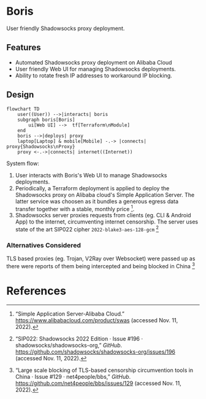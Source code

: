 # Boris
User friendly Shadowsocks proxy deployment.

## Features
- Automated Shadowsocks proxy deployment on Alibaba Cloud
- User friendly Web UI for managing Shadowsocks deployments.
- Ability to rotate fresh IP addresses to workaround IP blocking.

## Design
```mermaid
flowchart TD
    user((User)) -->|interacts| boris
    subgraph boris[Boris]
        ui[Web UI] -->  tf[Terraform\nModule]
    end
    boris -->|deploys| proxy
    laptop[Laptop] & mobile[Mobile] -.-> |connects| proxy{Shadowsocks\nProxy}
    proxy <-.->|connects| internet((Internet))
```
System flow:
1. User interacts with Boris's Web UI to manage Shadowsocks deployments.
2. Periodically, a Terraform deployment is applied to deploy the Shadowsocks proxy on Alibaba cloud's Simple Application Server. The latter service was choosen as it bundles a generous egress data transfer together with a stable, monthly price [^3].
3. Shadowsocks server proxies requests from clients (eg. CLI & Android  App) to the internet, circumventing internet censorship.  The server uses state of the art SIP022 cipher `2022-blake3-aes-128-gcm` [^1]

### Alternatives Considered
TLS based proxies (eg. Trojan, V2Ray over Websocket) were passed up as there were reports of them being intercepted and being blocked in China [^2]

# References
[^1]:  “SIP022: Shadowsocks 2022 Edition · Issue #196 · shadowsocks/shadowsocks-org,” _GitHub_. https://github.com/shadowsocks/shadowsocks-org/issues/196 (accessed Nov. 11, 2022).
[^2]:  “Large scale blocking of TLS-based censorship circumvention tools in China · Issue #129 · net4people/bbs,” _GitHub_. https://github.com/net4people/bbs/issues/129 (accessed Nov. 11, 2022).
[^3]:  “Simple Application Server-Alibaba Cloud.” https://www.alibabacloud.com/product/swas (accessed Nov. 11, 2022).
